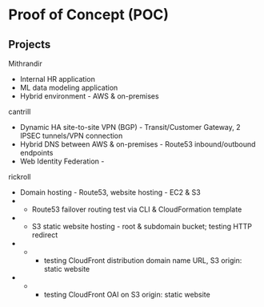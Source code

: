 # Proof of Concept (POC)

## Projects

Mithrandir
* Internal HR application
* ML data modeling application
* Hybrid environment - AWS & on-premises

cantrill
* Dynamic HA site-to-site VPN (BGP) - Transit/Customer Gateway, 2 IPSEC tunnels/VPN connection
* Hybrid DNS between AWS & on-premises - Route53 inbound/outbound endpoints
* Web Identity Federation -

rickroll
* Domain hosting - Route53, website hosting - EC2 & S3
* * Route53 failover routing test via CLI & CloudFormation template
* * S3 static website hosting - root & subdomain bucket; testing HTTP redirect
*   * * testing CloudFront distribution domain name URL, S3 origin: static website
*   * * testing CloudFront OAI on S3 origin: static website
